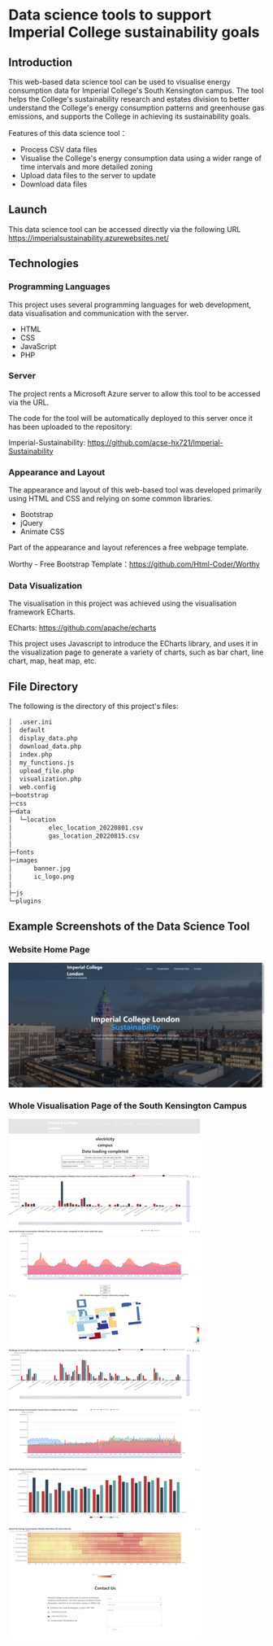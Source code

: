 # Data science tools to support Imperial College sustainability goals

## Introduction
This web-based data science tool can be used to visualise energy consumption data for Imperial College's South Kensington campus. The tool helps the College's sustainability research and estates division to better understand the College's energy consumption patterns and greenhouse gas emissions, and supports the College in achieving its sustainability goals.

Features of this data science tool：
* Process CSV data files
* Visualise the College's energy consumption data using a wider range of time intervals and more detailed zoning
* Upload data files to the server to update
* Download data files

## Launch
This data science tool can be accessed directly via the following URL https://imperialsustainability.azurewebsites.net/

## Technologies
### Programming Languages
This project uses several programming languages for web development, data visualisation and communication with the server.
* HTML
* CSS
* JavaScript
* PHP

### Server
The project rents a Microsoft Azure server to allow this tool to be accessed via the URL.

The code for the tool will be automatically deployed to this server once it has been uploaded to the repository:

Imperial-Sustainability: <https://github.com/acse-hx721/Imperial-Sustainability>


### Appearance and Layout
The appearance and layout of this web-based tool was developed primarily using HTML and CSS and relying on some common libraries.  
* Bootstrap
* jQuery
* Animate CSS

Part of the appearance and layout references a free webpage template.   

Worthy - Free Bootstrap Template：<https://github.com/Html-Coder/Worthy>  


### Data Visualization
The visualisation in this project was achieved using the visualisation framework ECharts.

ECharts: <https://github.com/apache/echarts>

This project uses Javascript to introduce the ECharts library, and uses it in the visualization page to generate a variety of charts, such as bar chart, line chart, map, heat map, etc.

## File Directory
The following is the directory of this project's files:
```
│  .user.ini
│  default
│  display_data.php
│  download_data.php
│  index.php
│  my_functions.js
│  upload_file.php
│  visualization.php
│  web.config
├─bootstrap
├─css
├─data
│  └─location
│          elec_location_20220801.csv
│          gas_location_20220815.csv
│
├─fonts
├─images
│      banner.jpg
│      ic_logo.png
│
├─js
└─plugins

```


## Example Screenshots of the Data Science Tool
### Website Home Page
![image](https://github.com/acse-hx721/Imperial-Sustainability/blob/main/images/index_page.png)

### Whole Visualisation Page of the South Kensington Campus
![image](https://github.com/acse-hx721/Imperial-Sustainability/blob/main/images/visualization_campus_whole.png)


